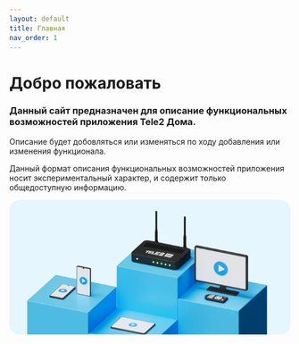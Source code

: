 ```yaml
---
layout: default
title: Главная
nav_order: 1
---
```


# Добро пожаловать

### Данный сайт предназначен для описание функциональных возможностей приложения  **Tele2 Дома**.

Описание будет добовляться или изменяться по ходу добавления или изменения функционала.

Данный формат описания функциональных возможностей приложения носит экспериментальный характер, и содержит только общедоступную информацию.

![Баннер Tele2 Дома](images/Banner.png)